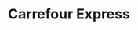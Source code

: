 ---
title: "Carrefour Express"
url: /madrid/carrefour-express-calle-de-carranza/
shop: Lebensmittel
---